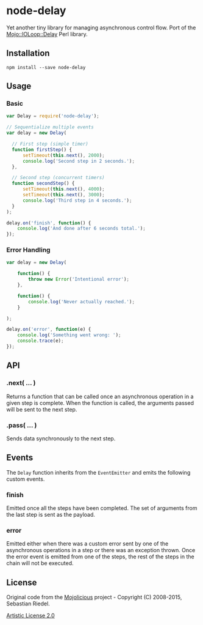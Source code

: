 # node-delay

Yet another tiny library for managing asynchronous control flow. Port of the [Mojo::IOLoop::Delay](http://mojolicio.us/perldoc/Mojo/IOLoop/Delay) Perl library.

## Installation

```
npm install --save node-delay
```

## Usage

### Basic

```javascript
var Delay = require('node-delay');

// Sequentialize multiple events
var delay = new Delay(

  // First step (simple timer)
  function firstStep() {
      setTimeout(this.next(), 2000);
      console.log('Second step in 2 seconds.');
  },

  // Second step (concurrent timers)
  function secondStep() {
      setTimeout(this.next(), 4000);
      setTimeout(this.next(), 3000);
      console.log('Third step in 4 seconds.');
  }
);

delay.on('finish', function() {
    console.log('And done after 6 seconds total.');
});
```

### Error Handling

```javascript
var delay = new Delay(

    function() {
        throw new Error('Intentional error');
    },

    function() {
        console.log('Never actually reached.');
    }

);

delay.on('error', function(e) {
    console.log('Something went wrong: ');
    console.trace(e);
});
```

## API

### .next( ... )

Returns a function that can be called once an asynchronous operation in a given step is complete. When the function is called, the arguments passed will be sent to the next step.

### .pass( ... )

Sends data synchronously to the next step.

## Events

The `Delay` function inherits from the `EventEmitter` and emits the following custom events.

### finish

Emitted once all the steps have been completed. The set of arguments from the last step is sent as the payload.

### error

Emitted either when there was a custom error sent by one of the asynchronous operations in a step or there was an exception thrown. Once the error event is emitted from one of the steps, the rest of the steps in the chain will not be executed.

## License

Original code from the [Mojolicious](http://mojolicio.us/perldoc/Mojolicious) project - Copyright (C) 2008-2015, Sebastian Riedel.

[Artistic License 2.0](http://opensource.org/licenses/Artistic-2.0)
